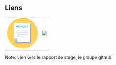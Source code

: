 ## Liens 

<table>
            <tr>
              <td>
<a href="static/Rapport_Master.pdf">
              <img
                src="images/report.svg"
                style="width: 100px"
              />
                </a>
              </td>
              <td>
                <a href="https://github.com/cube-sampling">
              <img
                src="https://upload.wikimedia.org/wikipedia/commons/9/91/Octicons-mark-github.svg"
                style="width: 100px"
              />
            </a>
              </td>
            </tr>
          </table>





Note:
Lien vers le rapport de stage, le groupe github